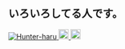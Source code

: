 ## いろいろしてる人です。
<p align="left">
  <a href="https://github.com/Hunter-haru/Hunter-haru/">
    <img src="https://komarev.com/ghpvc/?username=Hunter-haru" alt="Hunter-haru" />
  </a>
  <a href="http://twitter.com/yutkat">
    <img height="20" src="https://img.shields.io/twitter/follow/Potapr_Eharu?label=Twitter&logo=twitter&style=flat" />
  </a>
  <a href="https://github.com/Hunter-haru">
    <img height="20" src="https://img.shields.io/github/followers/Hunter-haru?label=follow&logo=github&style=flat" />
  </a>
</p>
<!---
Hunter-haru/Hunter-haru is a ✨ special ✨ repository because its `README.md` (this file) appears on your GitHub profile.
You can click the Preview link to take a look at your changes.
--->
